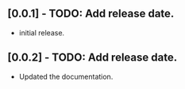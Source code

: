 ## [0.0.1] - TODO: Add release date.

* initial release.

## [0.0.2] - TODO: Add release date.

* Updated the documentation.
